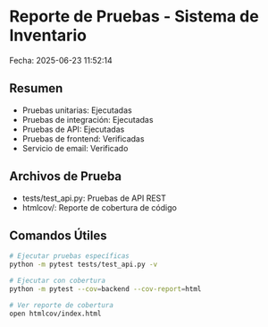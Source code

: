 
# Reporte de Pruebas - Sistema de Inventario

Fecha: 2025-06-23 11:52:14

## Resumen
- Pruebas unitarias: Ejecutadas
- Pruebas de integración: Ejecutadas  
- Pruebas de API: Ejecutadas
- Pruebas de frontend: Verificadas
- Servicio de email: Verificado

## Archivos de Prueba
- tests/test_api.py: Pruebas de API REST
- htmlcov/: Reporte de cobertura de código

## Comandos Útiles
```bash
# Ejecutar pruebas específicas
python -m pytest tests/test_api.py -v

# Ejecutar con cobertura
python -m pytest --cov=backend --cov-report=html

# Ver reporte de cobertura
open htmlcov/index.html
```
